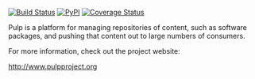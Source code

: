 [![Build Status](https://travis-ci.org/pulp/pulp.svg?branch=3.0-dev)](https://travis-ci.org/pulp/pulp)
[![PyPI](https://img.shields.io/pypi/pyversions/pulpcore.svg)](https://pypi.python.org/pypi/pulpcore)
[![Coverage Status](https://coveralls.io/repos/github/pulp/pulp/badge.svg?branch=3.0-dev)](https://coveralls.io/github/pulp/pulp?branch=3.0-dev)

Pulp is a platform for managing repositories of content, such as software
packages, and pushing that content out to large numbers of consumers.

For more information, check out the project website:

http://www.pulpproject.org

